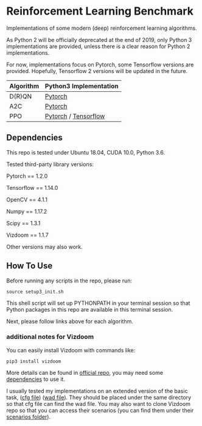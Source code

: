 # Reinforcement Learning Benchmark
Implementations of some modern (deep) reinforcement learning algorithms.

As Python 2 will be officially deprecated at the end of 2019, only Python 3 implementations are provided, unless there is a clear reason for Python 2 implementations.

For now, implementations focus on Pytorch, some Tensorflow versions are provided. Hopefully, Tensorflow 2 versions will be updated in the future.

| Algorithm | Python3 Implementation |
| --- | --- |
|D(R)QN | [Pytorch](https://github.com/Junchi-Liang/rl_benchmark/tree/master/python3/rl_benchmark/algorithm/dqn/torch_v1) |
|A2C| [Pytorch]() |
|PPO| [Pytorch]() / [Tensorflow]()|

## Dependencies

This repo is tested under Ubuntu 18.04, CUDA 10.0, Python 3.6.

Tested third-party library versions:

Pytorch == 1.2.0

Tensorflow == 1.14.0

OpenCV == 4.1.1

Numpy == 1.17.2

Scipy == 1.3.1

Vizdoom == 1.1.7

Other versions may also work.

## How To Use
Before running any scripts in the repo, please run:

```
source setup3_init.sh
```

This shell script will set up PYTHONPATH in your terminal session so that Python packages in this repo are available in this terminal session.

Next, please follow links above for each algorithm.

### additional notes for Vizdoom

You can easily install Vizdoom with commands like:

```
pip3 install vizdoom
```

More details can be found in [official repo](https://github.com/mwydmuch/ViZDoom/blob/master/doc/Building.md#pypi), you may need some [dependencies](https://github.com/mwydmuch/ViZDoom/blob/master/doc/Building.md#deps) to use it.

I usually tested my implementations on an extended version of the basic task, ([cfg file](https://www.dropbox.com/s/udurqw2slsv2zxp/basic_dynamic.cfg?dl=0)) ([wad file](https://www.dropbox.com/s/znt95k8xxa765fc/basic_dynamic.wad?dl=0)). They should be placed under the same directory so that cfg file can find the wad file. You may also want to clone Vizdoom repo so that you can access their scenarios (you can find them under their [scenarios folder](https://github.com/mwydmuch/ViZDoom/tree/master/scenarios)).

